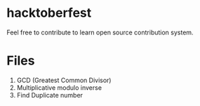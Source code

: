 # hacktoberfest
Feel free to contribute to learn open source contribution system.
# Files
1) GCD (Greatest Common Divisor)
2) Multiplicative modulo inverse
3) Find Duplicate number
